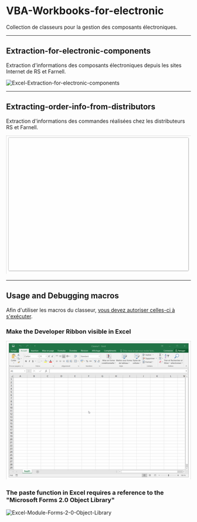 # VBA-Workbooks-for-electronic

Collection de classeurs pour la gestion des composants électroniques.

---

## Extraction-for-electronic-components

Extraction d'informations des composants électroniques depuis les sites Internet de RS et Farnell.

![Excel-Extraction-for-electronic-components](Images/Excel-Extraction-for-electronic-components.gif)

---

## Extracting-order-info-from-distributors

Extraction d'informations des commandes réalisées chez les distributeurs RS et Farnell.

![Excel-Extraction-Distributeurs](Images/Excel-Extraction-Distributeurs.gif)

---

## Usage and Debugging macros

Afin d'utiliser les macros du classeur, [vous devez autoriser celles-ci à s'exécuter](https://support.microsoft.com/fr-fr/office/activer-ou-d%C3%A9sactiver-les-macros-dans-les-fichiers-office-12b036fd-d140-4e74-b45e-16fed1a7e5c6).

### Make the Developer Ribbon visible in Excel

![Excel-Ruban-Developpeur](Images/Excel-Ruban-Developpeur.gif)

### The paste function in Excel requires a reference to the "Microsoft Forms 2.0 Object Library"

![Excel-Module-Forms-2-0-Object-Library](Images/Excel-Module-Forms-2-0-Object-Library.gif)
